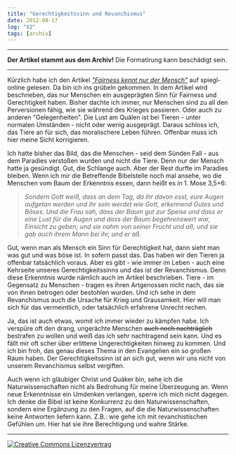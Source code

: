 ```yaml
---
title: "Gerechtigkeitssinn und Revanchismus"
date: 2012-08-17
log: "V2"
tags: [archiv]
---
```

<hr><b>Der Artikel stammt aus dem Archiv!</b> Die Formatirung kann beschädigt sein.<hr>
<p>Kürzlich habe ich den Artikel <a href="http://www.spiegel.de/wissenschaft/mensch/evolution-und-gerechtigkeitssinn-bei-mensch-und-schimpanse-a-849106.html"><i>"Fairness kennt nur der Mensch"</i></a> auf spiegl-online gelesen. Da bin ich ins grübeln gekommen. In dem Artikel wird beschrieben, das nur Menschen ein ausgeprägten Sinn für Fairness und Gerechtigkeit haben. Bisher dachte ich immer, nur Menschen sind zu all den Perversionen fähig, wie sie während des Krieges passieren. Oder auch zu anderen "Gelegenheiten". Die Lust am Quälen ist bei Tieren - unter normalen Umständen - nicht oder wenig ausgeprägt. Daraus schloss ich, das Tiere an für sich, das moralischere Leben führen. Offenbar muss ich hier meine Sicht korrigieren.</p>
<!--break-->
<p>Ich hatte bisher das Bild, das die Menschen - seid dem Sünden Fall - aus dem Paradies verstoßen wurden und nicht die Tiere. Denn nur der Mensch hatte ja gesündigt. Gut, die Schlange auch. Aber der Rest durfte im Paradies bleiben. Wenn ich mir die Betreffende Bibelstelle noch mal ansehe, wo die Menschen vom Baum der Erkenntnis essen, dann heißt es in 1. Mose 3,5+6:

<blockquote>
<i>Sondern Gott weiß, dass an dem Tag, da ihr davon esst, eure Augen aufgetan werden und ihr sein werdet wie Gott, erkennend Gutes und Böses. Und die Frau sah, dass der Baum gut zur Speise und dass er eine Lust für die Augen und dass der Baum begehrenswert war, Einsicht zu geben; und sie nahm von seiner Frucht und aß, und sie gab auch ihrem Mann bei ihr, und er aß.</i>
</blockquote>

Gut, wenn man als Mensch ein Sinn für Gerechtigkeit hat, dann sieht man was gut und was böse ist. In sofern passt das. Das haben wir den Tieren ja offenbar tatsächlich voraus. Aber es  gibt - wie immer im Leben - auch eine Kehrseite unseres Gerechtigkeitssinns und das ist der Revanchismus. Denn diese Erkenntnis wurde nämlich auch im Artikel beschrieben. Tiere - im Gegensatz zu Menschen - tragen es ihren Artgenossen nicht nach, das sie von ihnen betrogen oder bestohlen wurden. Und ich sehe in dem Revanchismus auch die Ursache für Krieg und Grausamkeit. Hier will man sich für das vermeintlich, oder tatsächlich erfahrene Unrecht rechen.</p>

<p>Ja, das ist auch etwas, womit ich immer wieder zu kämpfen habe. Ich verspüre oft den drang, ungerächte Menschen <s>auch noch nachträglich</s> bestrafen zu wollen und weiß das ich sehr nachtragend sein kann. Und es fällt mir oft scher über erlittene Ungerechtigkeiten hinweg zu kommen. Und ich bin froh, das genau dieses Thema in den Evangelien ein so großen Raum haben. Der Gerechtigkeitssinn ist an sich gut, wenn wir uns nicht von unserem Revanchismus selbst vergiften.</p>

<p>Auch wenn ich gläubiger Christ und Quäker bin, sehe ich die Naturwissenschaften nicht als Bedrohung für meine Überzeugung an. Wenn neue Erkenntnisse ein Umdenken verlangen, sperre ich mich nicht dagegen. Ich denke die Bibel ist keine Konkurrenz zu den Naturwissenschaften, sondern eine Ergänzung zu den Fragen, auf die die Naturwissenschaften keine Antworten liefern kann. Z.B.: wie gehe ich mit revanchistischen Gefühlen um. Hier hat sie ihre Berechtigung und wahre Stärke.</p>


<hr>
<a rel="license" href="http://creativecommons.org/licenses/by-sa/3.0/"><img alt="Creative Commons Lizenzvertrag" style="border-width:0" src="http://i.creativecommons.org/l/by-sa/3.0/88x31.png" /></a>
